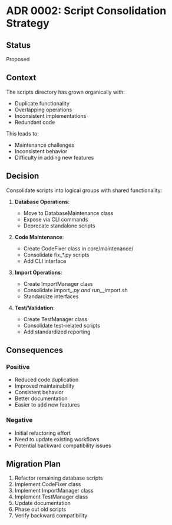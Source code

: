 # ADR 0002: Script Consolidation Strategy

## Status
Proposed

## Context
The scripts directory has grown organically with:
- Duplicate functionality
- Overlapping operations
- Inconsistent implementations
- Redundant code

This leads to:
- Maintenance challenges
- Inconsistent behavior
- Difficulty in adding new features

## Decision
Consolidate scripts into logical groups with shared functionality:

1. **Database Operations**:
   - Move to DatabaseMaintenance class
   - Expose via CLI commands
   - Deprecate standalone scripts

2. **Code Maintenance**:
   - Create CodeFixer class in core/maintenance/
   - Consolidate fix_*.py scripts
   - Add CLI interface

3. **Import Operations**:
   - Create ImportManager class
   - Consolidate import_*.py and run_*_import.sh
   - Standardize interfaces

4. **Test/Validation**:
   - Create TestManager class
   - Consolidate test-related scripts
   - Add standardized reporting

## Consequences
### Positive
- Reduced code duplication
- Improved maintainability
- Consistent behavior
- Better documentation
- Easier to add new features

### Negative
- Initial refactoring effort
- Need to update existing workflows
- Potential backward compatibility issues

## Migration Plan
1. Refactor remaining database scripts
2. Implement CodeFixer class
3. Implement ImportManager class
4. Implement TestManager class
5. Update documentation
6. Phase out old scripts
7. Verify backward compatibility